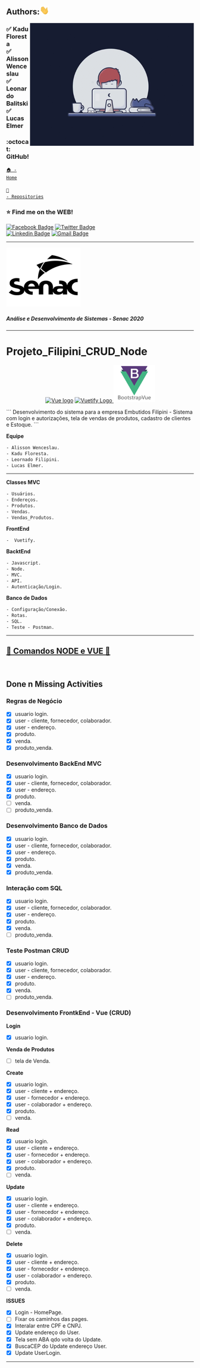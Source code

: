 <p><h2> Authors:<img src="https://github.com/KaduFloresta/KaduFloresta/blob/main/img/Hi.gif?raw=true" width="25"></h2>
<img align="right" alt="GIF" src="https://github.com/KaduFloresta/KaduFloresta/blob/main/img/gif2.gif?raw=true" width="440";/> 
<h3> ✅ Kadu Floresta <br>
 ✅ Alisson Wenceslau <br>
 ✅ Leonardo Balitski <br>
 ✅ Lucas Elmer</h3> 

<h3>:octocat: GitHub!</h3>

 <code><a href="https://github.com/KaduFloresta" title="HomeGit">🏠 - Home</a><br></code><br>
 <code><a href="https://github.com/KaduFloresta?tab=repositories" title="RepoGit">📂 - Repositories</a><br></code>
</p>

<h3>⭐ Find me on the WEB!</h3>

[![Facebook Badge](https://img.shields.io/badge/-Kadu_Floresta-lightblue?style=flat-square&logo=Facebook&logoColor=white&link=https://www.facebook.com/kadu.floresta)](https://www.facebook.com/kadu.floresta)
[![Twitter Badge](https://img.shields.io/badge/-@kadu_kururu-1ca0f1?style=flat-square&labelColor=1ca0f1&logo=twitter&logoColor=white&link=https://twitter.com/kadu_kururu)](https://twitter.com/kadu_kururu)
<br>
[![Linkedin Badge](https://img.shields.io/badge/-Kadu_Floresta-blue?style=flat-square&logo=Linkedin&logoColor=white&link=https://www.linkedin.com/in/kadufloresta/)](https://www.linkedin.com/in/kadufloresta/)
[![Gmail Badge](https://img.shields.io/badge/-cefloresta1@gmail.com-c14438?style=flat-square&logo=Gmail&logoColor=white&link=mailto:cefloresta1@gmail.com)](mailto:cefloresta1@gmail.com)

<hr>
<a href="https://portal.sc.senac.br/portal/site/descontos-e-bolsas/senac-joinville"><img src="https://github.com/KaduFloresta/JavaScript_WebSite/raw/master/img/senac.png" alt="drawing" width="200"/></a><h5>Análise e Desenvolvimento de Sistemas - Senac 2020</h5> 

---

# Projeto_Filipini_CRUD_Node
<p align="center">
    <a href="https://vuejs.org" target="_blank" rel="noopener noreferrer"><img width="100" src="https://vuejs.org/images/logo.png" alt="Vue logo"></a>
    <a href="https://vuetifyjs.com" target="_blank">
    <img alt="Vuetify Logo" width="85" src="https://cdn.vuetifyjs.com/images/logos/logo.svg">
  </a>
  <a href="https://bootstrap-vue.org">
    <img src="https://github.com/bootstrap-vue/bootstrap-vue/raw/master/static/banner.png" width="110">
  </a>
</p>
```
Desenvolvimento do sistema para a empresa Embutidos Filipini - Sistema com login e autorizações, tela de vendas de produtos, cadastro de clientes e Estoque.
```

**Equipe**
```
- Alisson Wenceslau.
- Kadu Floresta.
- Leornado Filipini.
- Lucas Elmer.
```
---

**Classes MVC**
```
- Usuários.
- Endereços.
- Produtos.
- Vendas.
- Vendas_Produtos.
```
**FrontEnd**
```
-  Vuetify.
```

**BacktEnd**
```
- Javascript.
- Node.
- MVC.
- API.
- Autenticação/Login.
```

**Banco de Dados**
```
- Configuração/Conexão.
- Rotas.
- SQL.
- Teste - Postman.
```

---
<h2><a href="https://github.com/KaduFloresta/Projeto_Filipini_CRUD_Node/blob/main/SistemaFilipini/frontend/db_filipini/comandos.md" title="Comandos">🐛 Comandos NODE e VUE 🐛</a><br></h2><br>

## Done n Missing Activities

### Regras de Negócio
- [X] usuario login.
- [X] user - cliente, fornecedor, colaborador.
- [X] user - endereço.
- [X] produto.
- [X] venda.
- [X] produto_venda.

### Desenvolvimento BackEnd MVC
- [X] usuario login.
- [X] user - cliente, fornecedor, colaborador.
- [X] user - endereço.
- [X] produto.
- [ ] venda.
- [ ] produto_venda.

### Desenvolvimento Banco de Dados
- [X] usuario login.
- [X] user - cliente, fornecedor, colaborador.
- [X] user - endereço.
- [X] produto.
- [X] venda.
- [X] produto_venda.
  
### Interação com SQL
- [X] usuario login.
- [X] user - cliente, fornecedor, colaborador.
- [X] user - endereço.
- [X] produto.
- [X] venda.
- [ ] produto_venda.

### Teste Postman CRUD
- [X] usuario login.
- [X] user - cliente, fornecedor, colaborador.
- [X] user - endereço.
- [X] produto.
- [X] venda.
- [ ] produto_venda.

### Desenvolvimento FrontkEnd - Vue (CRUD)
**Login**
- [X] usuario login.

**Venda de Produtos**
- [ ] tela de Venda.

**Create**
- [X] usuario login.
- [X] user - cliente + endereço.
- [X] user - fornecedor + endereço.
- [X] user - colaborador + endereço.
- [X] produto.
- [ ] venda.

**Read**
- [X] usuario login.
- [X] user - cliente + endereço.
- [X] user - fornecedor + endereço.
- [X] user - colaborador + endereço.
- [X] produto.
- [ ] venda.

**Update**
- [X] usuario login.
- [X] user - cliente + endereço.
- [X] user - fornecedor + endereço.
- [X] user - colaborador + endereço.
- [X] produto.
- [ ] venda.

**Delete**
- [X] usuario login.
- [X] user - cliente + endereço.
- [X] user - fornecedor + endereço.
- [X] user - colaborador + endereço.
- [X] produto.
- [ ] venda.

**ISSUES**
- [X] Login - HomePage.
- [ ] Fixar os caminhos das pages.
- [X] Interalar entre CPF e CNPJ.
- [X] Update endereço do User.
- [X] Tela sem ABA qdo volta do Update.
- [X] BuscaCEP do Update endereço User.
- [X] Update UserLogin.
  
---
